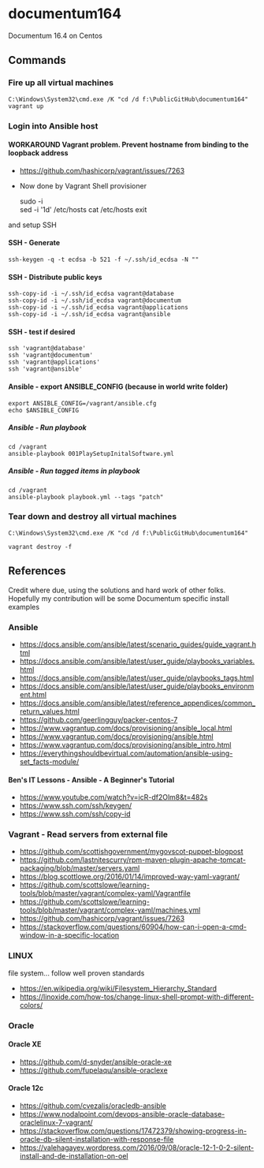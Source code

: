 # documentum164
Documentum 16.4 on Centos

## Commands

### Fire up all virtual machines

	C:\Windows\System32\cmd.exe /K "cd /d f:\PublicGitHub\documentum164"
	vagrant up

### Login into Ansible host

#### WORKAROUND Vagrant problem. Prevent hostname from binding to the loopback address
- https://github.com/hashicorp/vagrant/issues/7263
- Now done by Vagrant Shell provisioner

    sudo -i    
    sed -i '1d' /etc/hosts
    cat /etc/hosts
    exit

and setup SSH
#### SSH - Generate
    ssh-keygen -q -t ecdsa -b 521 -f ~/.ssh/id_ecdsa -N ""
    
#### SSH - Distribute public keys
    ssh-copy-id -i ~/.ssh/id_ecdsa vagrant@database
    ssh-copy-id -i ~/.ssh/id_ecdsa vagrant@documentum
    ssh-copy-id -i ~/.ssh/id_ecdsa vagrant@applications
    ssh-copy-id -i ~/.ssh/id_ecdsa vagrant@ansible

#### SSH - test if desired
    ssh 'vagrant@database'
    ssh 'vagrant@documentum'
    ssh 'vagrant@applications'
    ssh 'vagrant@ansible'

#### Ansible - export ANSIBLE_CONFIG (because in world write folder)

    export ANSIBLE_CONFIG=/vagrant/ansible.cfg
    echo $ANSIBLE_CONFIG

##### Ansible - Run playbook
    cd /vagrant
    ansible-playbook 001PlaySetupInitalSoftware.yml
    
##### Ansible - Run tagged items in playbook 
    cd /vagrant
    ansible-playbook playbook.yml --tags "patch"

### Tear down and destroy all virtual machines
	
	C:\Windows\System32\cmd.exe /K "cd /d f:\PublicGitHub\documentum164"
	
	vagrant destroy -f


## References
Credit where due, using the solutions and hard work of other folks.
Hopefully my contribution will be some Documentum specific install examples

### Ansible

- https://docs.ansible.com/ansible/latest/scenario_guides/guide_vagrant.html
- https://docs.ansible.com/ansible/latest/user_guide/playbooks_variables.html
- https://docs.ansible.com/ansible/latest/user_guide/playbooks_tags.html
- https://docs.ansible.com/ansible/latest/user_guide/playbooks_environment.html
- https://docs.ansible.com/ansible/latest/reference_appendices/common_return_values.html
- https://github.com/geerlingguy/packer-centos-7
- https://www.vagrantup.com/docs/provisioning/ansible_local.html
- https://www.vagrantup.com/docs/provisioning/ansible.html
- https://www.vagrantup.com/docs/provisioning/ansible_intro.html
- https://everythingshouldbevirtual.com/automation/ansible-using-set_facts-module/

#### Ben's IT Lessons - Ansible - A Beginner's Tutorial
- https://www.youtube.com/watch?v=icR-df2Olm8&t=482s
- https://www.ssh.com/ssh/keygen/
- https://www.ssh.com/ssh/copy-id

### Vagrant - Read servers from external file
- https://github.com/scottishgovernment/mygovscot-puppet-blogpost
- https://github.com/lastnitescurry/rpm-maven-plugin-apache-tomcat-packaging/blob/master/servers.yaml
- https://blog.scottlowe.org/2016/01/14/improved-way-yaml-vagrant/
- https://github.com/scottslowe/learning-tools/blob/master/vagrant/complex-yaml/Vagrantfile
- https://github.com/scottslowe/learning-tools/blob/master/vagrant/complex-yaml/machines.yml
- https://github.com/hashicorp/vagrant/issues/7263
- https://stackoverflow.com/questions/60904/how-can-i-open-a-cmd-window-in-a-specific-location

### LINUX 
file system... follow well proven standards
- https://en.wikipedia.org/wiki/Filesystem_Hierarchy_Standard
- https://linoxide.com/how-tos/change-linux-shell-prompt-with-different-colors/

### Oracle
#### Oracle XE

- https://github.com/d-snyder/ansible-oracle-xe
- https://github.com/fupelaqu/ansible-oraclexe

#### Oracle 12c

- https://github.com/cvezalis/oracledb-ansible
- https://www.nodalpoint.com/devops-ansible-oracle-database-oraclelinux-7-vagrant/
- https://stackoverflow.com/questions/17472379/showing-progress-in-oracle-db-silent-installation-with-response-file
- https://valehagayev.wordpress.com/2016/09/08/oracle-12-1-0-2-silent-install-and-de-installation-on-oel
